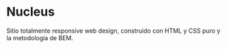 # Nucleus
Sitio totalmente responsive web design, construido con HTML y CSS puro y la metodología de BEM.
